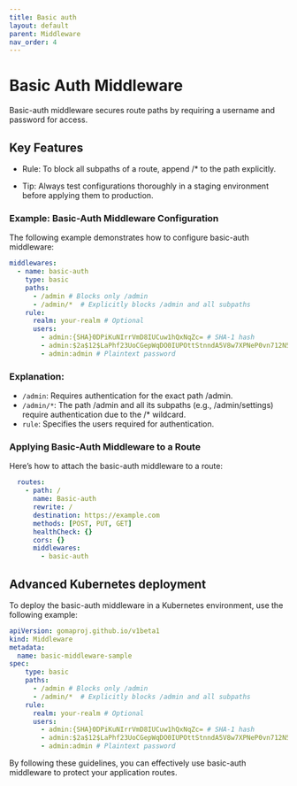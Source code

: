 ```yaml
---
title: Basic auth
layout: default
parent: Middleware
nav_order: 4
---
```



# Basic Auth Middleware

Basic-auth middleware secures route paths by requiring a username and password for access.

## Key Features
- Rule: To block all subpaths of a route, append /* to the path explicitly.

- Tip: Always test configurations thoroughly in a staging environment before applying them to production.


### Example: Basic-Auth Middleware Configuration
The following example demonstrates how to configure basic-auth middleware:

```yaml
middlewares:
  - name: basic-auth
    type: basic
    paths:
      - /admin # Blocks only /admin
      - /admin/*  # Explicitly blocks /admin and all subpaths
    rule:
      realm: your-realm # Optional
      users:
        - admin:{SHA}0DPiKuNIrrVmD8IUCuw1hQxNqZc= # SHA-1 hash
        - admin:$2a$12$LaPhf23UoCGepWqDO0IUPOttStnndA5V8w7XPNeP0vn712N5Uyali # bcrypt hash
        - admin:admin # Plaintext password
```
### Explanation:

- `/admin`: Requires authentication for the exact path /admin.
- `/admin/*`: The path /admin and all its subpaths (e.g., /admin/settings) require authentication due to the /* wildcard.
- `rule`: Specifies the users required for authentication.


### Applying Basic-Auth Middleware to a Route
Here’s how to attach the basic-auth middleware to a route:

```yaml
  routes:
    - path: /
      name: Basic-auth
      rewrite: /
      destination: https://example.com
      methods: [POST, PUT, GET]
      healthCheck: {}
      cors: {}
      middlewares:
        - basic-auth
```

## Advanced Kubernetes deployment

To deploy the basic-auth middleware in a Kubernetes environment, use the following example:

```yaml
apiVersion: gomaproj.github.io/v1beta1
kind: Middleware
metadata:
  name: basic-middleware-sample
spec:
    type: basic
    paths:
      - /admin # Blocks only /admin
      - /admin/*  # Explicitly blocks /admin and all subpaths
    rule:
      realm: your-realm # Optional
      users:
        - admin:{SHA}0DPiKuNIrrVmD8IUCuw1hQxNqZc= # SHA-1 hash
        - admin:$2a$12$LaPhf23UoCGepWqDO0IUPOttStnndA5V8w7XPNeP0vn712N5Uyali # bcrypt hash
        - admin:admin # Plaintext password
```

By following these guidelines, you can effectively use basic-auth middleware to protect your application routes.